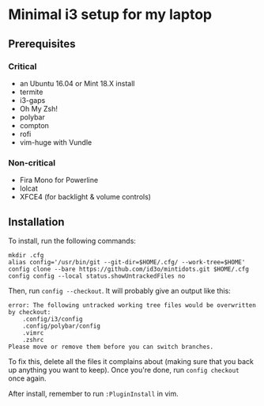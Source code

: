# Minimal i3 setup for my laptop

## Prerequisites

### Critical
 * an Ubuntu 16.04 or Mint 18.X install
 * termite
 * i3-gaps
 * Oh My Zsh!
 * polybar
 * compton
 * rofi
 * vim-huge with Vundle

### Non-critical
 * Fira Mono for Powerline
 * lolcat
 * XFCE4 (for backlight & volume controls)

## Installation

To install, run the following commands:

    mkdir .cfg
    alias config='/usr/bin/git --git-dir=$HOME/.cfg/ --work-tree=$HOME'
    config clone --bare https://github.com/id3o/mintidots.git $HOME/.cfg
    config config --local status.showUntrackedFiles no

Then, run `config --checkout`. It will probably give an output like this:

	error: The following untracked working tree files would be overwritten by checkout:
		.config/i3/config
		.config/polybar/config
		.vimrc
		.zshrc
	Please move or remove them before you can switch branches.

To fix this, delete all the files it complains about (making sure that you back up anything you want to keep). Once you're done, run `config checkout` once again.

After install, remember to run `:PluginInstall` in vim.
